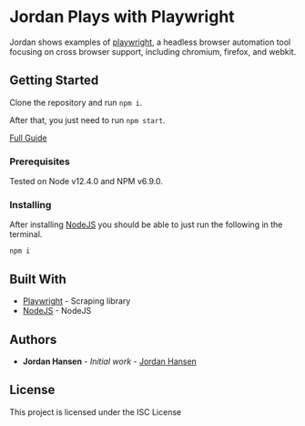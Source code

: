 # Jordan Plays with Playwright

Jordan shows examples of [playwright](https://github.com/microsoft/playwright), a headless browser automation tool focusing on cross browser support, including chromium, firefox, and webkit.

## Getting Started

Clone the repository and run `npm i`. 

After that, you just need to run `npm start`.

[Full Guide](https://javascriptwebscrapingguy.com/jordan-plays-with-playwright/)

### Prerequisites

Tested on Node v12.4.0 and NPM v6.9.0.

### Installing

After installing [NodeJS](https://nodejs.org/en/) you should be able to just run the following in the terminal.

```
npm i
```

## Built With

* [Playwright](https://github.com/microsoft/playwright) - Scraping library
* [NodeJS](https://nodejs.org/en/) - NodeJS

## Authors

* **Jordan Hansen** - *Initial work* - [Jordan Hansen](https://github.com/aarmora)


## License

This project is licensed under the ISC License
